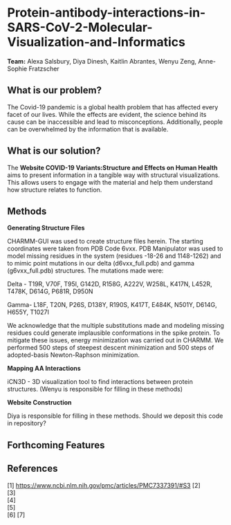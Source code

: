 # Protein-antibody-interactions-in-SARS-CoV-2-Molecular-Visualization-and-Informatics
**Team:** Alexa Salsbury, Diya Dinesh, Kaitlin Abrantes, Wenyu Zeng, Anne-Sophie Fratzscher
## What is our problem?
The Covid-19 pandemic is a global health problem that has affected every facet of our lives. While the effects are evident, the science behind its cause can be inaccessible and lead to misconceptions. Additionally, people can be overwhelmed by the information that is available.

## What is our solution?
The **Website COVID-19 Variants:Structure and Effects on Human Health** aims to present information in a tangible way with structural visualizations. This allows users to engage with the material and help them understand how structure relates to function. 

## Methods
**Generating Structure Files**

CHARMM-GUI was used to create structure files herein. The starting coordinates were taken from PDB Code 6vxx. PDB Manipulator was used to model missing residues in the system (residues -18-26 and 1148-1262) and to mimic point mutations in our delta (d6vxx_full.pdb) and gamma (g6vxx_full.pdb) structures. The mutations made were: 

Delta - T19R, V70F, T95I, G142D, R158G, A222V, W258L, K417N, L452R, T478K, D614G, P681R, D950N

Gamma- L18F, T20N, P26S, D138Y, R190S, K417T, E484K, N501Y, D614G, H655Y, T1027I

We acknowledge that the multiple substitutions made and modeling missing residues could generate implausible conformations in the spike protein. To mitigate these issues, energy minimization was carried out in CHARMM. We performed 500 steps of steepest descent minimization and 500 steps of adopted-basis Newton-Raphson minimization.


**Mapping AA Interactions**

iCN3D - 3D visualization tool to find interactions between protein structures. (Wenyu is responsible for filling in these methods)


**Website Construction**


Diya is responsible for filling in these methods. Should we deposit this code in repository?

## Forthcoming Features

## References
[1] 	https://www.ncbi.nlm.nih.gov/pmc/articles/PMC7337391/#S3
[2] 	
[3] 	
[4] 	
[5] 	
[6]
[7]
